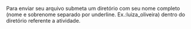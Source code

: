 Para enviar seu arquivo submeta um diretório com seu nome completo (nome e sobrenome separado por underline. Ex.:luiza_oliveira) dentro do diretório referente a atividade.
